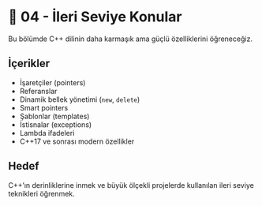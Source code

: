 # 📘 04 - İleri Seviye Konular

Bu bölümde C++ dilinin daha karmaşık ama güçlü özelliklerini öğreneceğiz.  

## İçerikler
- İşaretçiler (pointers)
- Referanslar
- Dinamik bellek yönetimi (`new`, `delete`)
- Smart pointers
- Şablonlar (templates)
- İstisnalar (exceptions)
- Lambda ifadeleri
- C++17 ve sonrası modern özellikler

## Hedef
C++’ın derinliklerine inmek ve büyük ölçekli projelerde kullanılan ileri seviye teknikleri öğrenmek.
